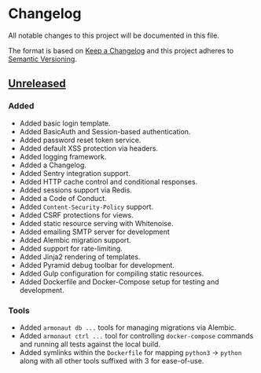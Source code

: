 # Changelog
All notable changes to this project will be documented in this file.

The format is based on [Keep a Changelog](http://keepachangelog.com/en/1.0.0/)
and this project adheres to [Semantic Versioning](http://semver.org/spec/v2.0.0.html).

## [Unreleased]
### Added

- Added basic login template.
- Added BasicAuth and Session-based authentication.
- Added password reset token service.
- Added default XSS protection via headers.
- Added logging framework.
- Added a Changelog.
- Added Sentry integration support.
- Added HTTP cache control and conditional responses.
- Added sessions support via Redis.
- Added a Code of Conduct.
- Added `Content-Security-Policy` support.
- Added CSRF protections for views.
- Added static resource serving with Whitenoise.
- Added emailing SMTP server for development
- Added Alembic migration support.
- Added support for rate-limiting.
- Added Jinja2 rendering of templates.
- Added Pyramid debug toolbar for development.
- Added Gulp configuration for compiling static resources.
- Added Dockerfile and Docker-Compose setup for testing and development.

### Tools

- Added `armonaut db ...` tools for managing migrations via Alembic.
- Added `armonaut ctrl ...` tool for controlling `docker-compose` commands and
  running all tests against the local build.
- Added symlinks within the `Dockerfile` for mapping `python3` -> `python` along
  with all other tools suffixed with 3 for ease-of-use.

[Unreleased]: https://github.com/SethMichaelLarson/Armonaut/compare/0d5db69a6fe58fcf21caef3b3ee89777796aaa6d...HEAD
